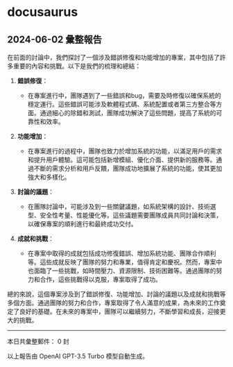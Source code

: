 # docusaurus

## 2024-06-02 彙整報告

在前面的討論中，我們探討了一個涉及錯誤修復和功能增加的專案，其中包括了許多重要的內容和挑戰。以下是我們的梳理和總結：



1. **錯誤修復**：

   - 在專案進行中，團隊遇到了一些錯誤和bug，需要及時修復以確保系統的穩定運行。這些錯誤可能涉及軟體程式碼、系統配置或者第三方整合等方面。通過細心的除錯和測試，團隊成功解決了這些問題，提高了系統的可靠性和效率。



2. **功能增加**：

   - 在專案進行的過程中，團隊也致力於增加系統的功能，以滿足用戶的需求和提升用戶體驗。這可能包括新增模組、優化介面、提供新的服務等。通過不斷的需求分析和用戶反饋，團隊成功地擴展了系統的功能，使其更加強大和多樣化。



3. **討論的議題**：

   - 在團隊討論中，可能涉及到一些關鍵議題，如系統架構的設計、技術選型、安全性考量、性能優化等。這些議題需要團隊成員共同討論和決策，以確保專案的順利進行和最終成功交付。



4. **成就和挑戰**：

   - 在專案中取得的成就包括成功修復錯誤、增加系統功能、團隊合作順利等。這些成就反映了團隊的努力和專業，值得肯定和慶祝。然而，專案中也面臨了一些挑戰，如時間壓力、資源限制、技術困難等。通過團隊的努力和合作，這些挑戰得以克服，專案取得了成功。



總的來說，這個專案涉及到了錯誤修復、功能增加、討論的議題以及成就和挑戰等多個方面。通過團隊的努力和合作，專案取得了令人滿意的成果，為未來的工作奠定了良好的基礎。在未來的專案中，團隊可以繼續努力，不斷學習和成長，迎接更大的挑戰。



---



本日共彙整郵件： 0 封



以上報告由 OpenAI GPT-3.5 Turbo 模型自動生成。